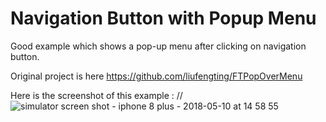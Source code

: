 # Navigation Button with Popup Menu
Good example which shows a pop-up menu after clicking on navigation button. 

Original project is here https://github.com/liufengting/FTPopOverMenu

Here is the screenshot of this example :
//![simulator screen shot - iphone 8 plus - 2018-05-10 at 14 58 55](https://user-images.githubusercontent.com/39058892/39863098-4f8b8ee0-5463-11e8-91bb-3ce87d0eed82.png)
